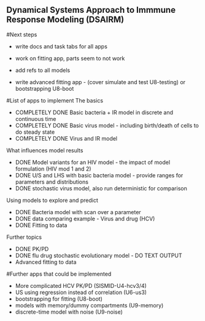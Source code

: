 ## Dynamical Systems Approach to Immmune Response Modeling (DSAIRM) 

#Next steps
* write docs and task tabs for all apps
* work on fitting app, parts seem to not work
* add refs to all models

* write advanced fitting app - (cover simulate and test U8-testing) or bootstrapping U8-boot


#List of apps to implement
The basics 
* COMPLETELY DONE Basic bacteria + IR model in discrete and continuous time 
* COMPLETELY DONE Basic virus model - including birth/death of cells to do steady state
* COMPLETELY DONE Virus and IR model

What influences model results
* DONE Model variants for an HIV model - the impact of model formulation (HIV mod 1 and 2)
* DONE U/S and LHS with basic bacteria model - provide ranges for parameters and distributions
* DONE stochastic virus model, also run deterministic for comparison

Using models to explore and predict
* DONE Bacteria model with scan over a parameter
* DONE data comparing example - Virus and drug (HCV)
* DONE Fitting to data

Further topics
* DONE PK/PD
* DONE flu drug stochastic evolutionary model - DO TEXT OUTPUT
* Advanced fitting to data

#Further apps that could be implemented
* More complicated HCV PK/PD (SISMID-U4-hcv3/4)
* US using regression instead of correlation (U6-us3)
* bootstrapping for fitting (U8-boot)
* models with memory/dummy compartments (U9-memory)
* discrete-time model with noise (U9-noise)

